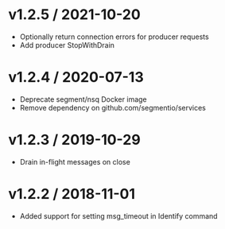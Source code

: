 
v1.2.5 / 2021-10-20
===================

  * Optionally return connection errors for producer requests
  * Add producer StopWithDrain

v1.2.4 / 2020-07-13
===================

  * Deprecate segment/nsq Docker image
  * Remove dependency on github.com/segmentio/services

v1.2.3 / 2019-10-29
===================

  * Drain in-flight messages on close

v1.2.2 / 2018-11-01
===================

  * Added support for setting msg_timeout in Identify command
